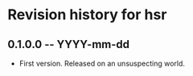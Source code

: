 # Revision history for hsr

## 0.1.0.0  -- YYYY-mm-dd

* First version. Released on an unsuspecting world.
